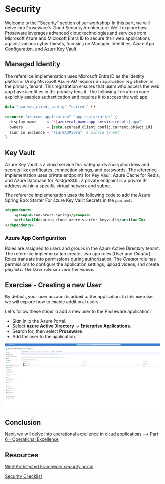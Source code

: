 # Security

Welcome to the "Security" section of our workshop. In this part, we will delve into Proseware's Cloud Security Architecture. We'll explore how Proseware leverages advanced cloud technologies and services from Microsoft Azure and Microsoft Entra ID to secure their web applications against various cyber threats, focusing on Managed Identities, Azure App Configuration, and Azure Key Vault.

## Managed Identity

The reference implementation uses Microsoft Entra ID as the identity platform. Using Microsoft Azure AD requires an application registration in the primary tenant. This registration ensures that users who access the web app have identities in the primary tenant. The following Terraform code explicitly enables authentication and requires it to access the web app.

```terraform
data "azuread_client_config" "current" {}

resource "azuread_application" "app_registration" {
  display_name     = "${azurecaf_name.app_service.result}-app"
  owners           = [data.azuread_client_config.current.object_id]
  sign_in_audience = "AzureADMyOrg"  # single tenant
}
```

## Key Vault

Azure Key Vault is a cloud service that safeguards encryption keys and secrets like certificates, connection strings, and passwords. The reference implementation uses private endpoints for Key Vault, Azure Cache for Redis, and Azure Database for PostgreSQL. A private endpoint is a private IP address within a specific virtual network and subnet.

The reference implementation uses the following code to add the Azure Spring Boot Starter For Azure Key Vault Secrets in the `pom.xml`:

```xml
<dependency> 
    <groupId>com.azure.spring</groupId> 
    <artifactId>spring-cloud-azure-starter-keyvault</artifactId> 
</dependency> 
```

### Azure App Configuration

Roles are assigned to users and groups in the Azure Active Directory tenant. The reference implementation creates two app roles (*User* and *Creator*). Roles translate into permissions during authorization. The *Creator* role has permissions to configure the application settings, upload videos, and create playlists. The *User* role can view the videos.

## Exercise - Creating a new *User* 

By default, your user account is added to the application. 
In this exercise, we will explore how to enable additional users.

Let's follow these steps to add a new user to the Proseware application:

- Sign in to the [Azure Portal](https://portal.azure.com).
- Select **Azure Active Directory** -> **Enterprise Applications**.
- Search for, then select **Proseware**.
- Add the user to the application.

![Proseware's Azure Active Directory enterprise applications](./images/AAD-Enterprise-Application.png)

## Conclusion

Next, we will delve into operational excellence in cloud applications --> [Part 6 - Operational Excellence](../Part6-Operational-Excellence/README.md) 

## Resources
[Well-Architected Framework security portal](https://learn.microsoft.com/en-us/azure/well-architected/security)

[Security Checklist](https://learn.microsoft.com/azure/well-architected/security/checklist)
